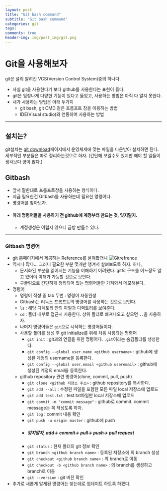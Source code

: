 ```yaml
---  
layout: post  
title: "Git bash command"  
subtitle: "Git bash command"  
categories: git
tags: 
comments: true  
header-img: img/post_img/git.png
---  
```


# Git을 사용해보자
git은 널리 알려진 VCS(Version Control System)중의 하나다.
- 사실 git을 사용한다기 보다 github를 사용한다는 표현이 옳다.
- git은 엄청나게 다양한 기능이 있다고 들었고, 사용하는 방법은 아직 다 알지 못한다.
- 내가 사용하는 방법은 아래 두가지
  - git bash, git CMD 같은 프롬프트 창을 이용하는 방법
  - IDE(Visual studio)와 연동하여 사용하는 방법

---
## 설치는?
git설치는 [git download](https://git-scm.com/downloads)페이지에서 운영체제에 맞는 파일을 다운받아 설치하면 된다.
세부적인 부분들은 따로 정리하는것으로 하자. (간단해 보일수도 있지만 해야 할 일들이 생각보다 양이 많다.)
## Gitbash
- 앞서 말한대로 프롬프트창을 사용하는 형식이다.
- 지금 필요한건 Gitbash를 사용하는데 필요한 명령어다.
- 명령어를 찾아보자.
- #### 아래 명령어들을 사용하기 전 github에 계정부터 만드는 것, 잊지말자.
    - 계정생성은 어렵지 않으니 금방 만들수 있다.
---
### Gitbash 명령어
- git 홈페이지에서 제공하는 Reference를 살펴봤더니
![Gitrefrence](https://D-Gun.github.io/assets/img/post_img/gitrefrence.png)
- 역시나 많다... 그러니 필요한 부분 몇개만 챙겨서 살펴보도록 하자. 허나,
  - 문서화된 부분을 읽어서는 기능을 이해하기 어려웠다. git의 구조를 어느정도 알고 있어야 이해가 가능할 것으로 보인다.
  - 구글링으로 간단하게 정리되어 있는 명령어들만 가져와서 메모해본다.
- 명령어
  - 명령어 작성 중 tab 두번 : 명령어 자동완성
  - Gitbash는 리눅스 프롬프트의 명령어를 사용하는 것으로 보인다.
  - `ls` : 해당 디렉토리 안의 파일과 디렉토리를 보여준다.
  - `cd` : 폴더 내부로 접근시 사용한다. 상위 폴더로 빠져나오고 싶으면 `..`을 사용하자.
  - 나머지 명령어들은 `git`으로 시작하는 명령어들이다.
  - 사용할 폴더를 생성 후 git initialize를 위해 처음 사용되는 명령어
    - `git init` : git과의 연결을 위한 명령어다. `.git`이라는 숨김폴더를 생성한다.
    - `git config --global user.name <github username>` : github에 생성된 계정의 username을 등록한다.
    - `git config --global user.email <github useremail>` : github에 생성된 계정의 email을 등록한다.
  - github repository 관련 명령어(clone, commit, pull, push)
    - `git clone <github 저장소 주소>` : github repository를 복사한다.
    - `git add --all` : 수정된 파일을 포함한 모든 파일 local 저장소에 업로드
    - `git add test.txt` : test.txt파일만 local 저장소에 업로드
    - `git commit -m "commit message"` : github로 commit. commit message는 꼭 작성도록 하자.
    - `git log` : commit 내용 확인
    - `git push -u origin master` : github에 push
    - ##### 잊지말자, add-> commit-> pull-> push-> pull request
    - `git status` : 현재 폴더의 git 정보 확인
    - `git branch <github branch name>` : 등록된 저장소에 <github branch name>의 branch 생성
    - `git checkout <github branch name>` : <github branch name>의 branch로 이동
    - `git checkout -b <github branch name>` : <github branch name>의 branch를 생성하고 branch로 이동
    - `git --version` : git 버전 확인
- 추가로 새롭게 알게된 명령어는 찾는데로 업데이트 하도록 하겠다.